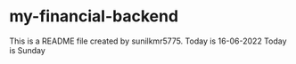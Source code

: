 # my-financial-backend
This is a README file created by sunilkmr5775.
Today is 16-06-2022
Today is Sunday
